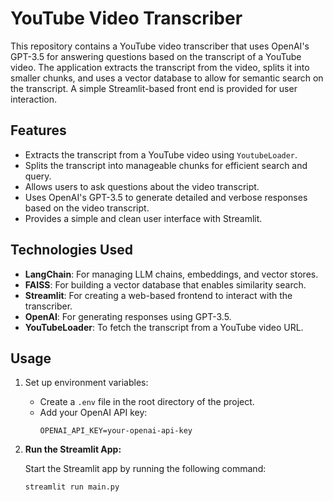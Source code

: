 # YouTube Video Transcriber

This repository contains a YouTube video transcriber that uses OpenAI's GPT-3.5 for answering questions based on the transcript of a YouTube video. The application extracts the transcript from the video, splits it into smaller chunks, and uses a vector database to allow for semantic search on the transcript. A simple Streamlit-based front end is provided for user interaction.

## Features

- Extracts the transcript from a YouTube video using `YoutubeLoader`.
- Splits the transcript into manageable chunks for efficient search and query.
- Allows users to ask questions about the video transcript.
- Uses OpenAI's GPT-3.5 to generate detailed and verbose responses based on the video transcript.
- Provides a simple and clean user interface with Streamlit.

## Technologies Used

- **LangChain**: For managing LLM chains, embeddings, and vector stores.
- **FAISS**: For building a vector database that enables similarity search.
- **Streamlit**: For creating a web-based frontend to interact with the transcriber.
- **OpenAI**: For generating responses using GPT-3.5.
- **YouTubeLoader**: To fetch the transcript from a YouTube video URL.

## Usage

1. Set up environment variables:
   - Create a `.env` file in the root directory of the project.
   - Add your OpenAI API key:
     ```
     OPENAI_API_KEY=your-openai-api-key
     ```

2. **Run the Streamlit App:**

   Start the Streamlit app by running the following command:
   ```bash
   streamlit run main.py

